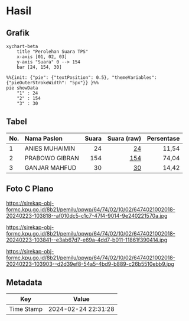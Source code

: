# Hasil

## Grafik

```mermaid
xychart-beta
    title "Perolehan Suara TPS"
    x-axis [01, 02, 03]
    y-axis "Suara" 0 --> 154
    bar [24, 154, 30]
```

```mermaid
%%{init: {"pie": {"textPosition": 0.5}, "themeVariables": {"pieOuterStrokeWidth": "5px"}} }%%
pie showData
    "1" : 24
    "2" : 154
    "3" : 30
```

## Tabel

| No. | Nama Paslon    | Suara | Suara (raw) | Persentase |
|:--- |:-------------- | -----:| -----------:| ----------:|
| 1   | ANIES MUHAIMIN | 24    | [24][p-1]   | 11,54      |
| 2   | PRABOWO GIBRAN | 154   | [154][p-2]  | 74,04      |
| 3   | GANJAR MAHFUD  | 30    | [30][p-3]   | 14,42      |


[p-1]: https://github.com/gigit-pemilu/pemilu-2024-64-kalimantan-timur/blob/main/pilpres/hitung-suara/sub/64-kalimantan-timur/sub/74-kota-bontang/sub/02-bontang-selatan/sub/1002-berbas-tengah/sub/018-tps/sub/paslon-1.txt
[p-2]: https://github.com/gigit-pemilu/pemilu-2024-64-kalimantan-timur/blob/main/pilpres/hitung-suara/sub/64-kalimantan-timur/sub/74-kota-bontang/sub/02-bontang-selatan/sub/1002-berbas-tengah/sub/018-tps/sub/paslon-2.txt
[p-3]: https://github.com/gigit-pemilu/pemilu-2024-64-kalimantan-timur/blob/main/pilpres/hitung-suara/sub/64-kalimantan-timur/sub/74-kota-bontang/sub/02-bontang-selatan/sub/1002-berbas-tengah/sub/018-tps/sub/paslon-3.txt

## Foto C Plano

https://sirekap-obj-formc.kpu.go.id/8b21/pemilu/ppwp/64/74/02/10/02/6474021002018-20240223-103818--af010dc5-c1c7-47f4-9014-9e240221570a.jpg

https://sirekap-obj-formc.kpu.go.id/8b21/pemilu/ppwp/64/74/02/10/02/6474021002018-20240223-103841--e3ab67d7-e69a-4dd7-b011-11861f390414.jpg

https://sirekap-obj-formc.kpu.go.id/8b21/pemilu/ppwp/64/74/02/10/02/6474021002018-20240223-103903--d2d39ef8-54a5-4bd9-b889-c26b5510ebb9.jpg


## Metadata

| Key        | Value               |
| ---------- | ------------------- |
| Time Stamp | 2024-02-24 22:31:28 |



